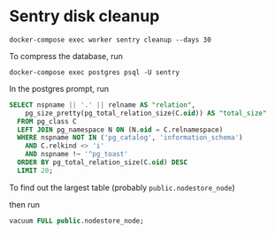 # Sentry disk cleanup

```
docker-compose exec worker sentry cleanup --days 30
```

To compress the database, run

```
docker-compose exec postgres psql -U sentry
```

In the postgres prompt, run

```sql
SELECT nspname || '.' || relname AS "relation",
    pg_size_pretty(pg_total_relation_size(C.oid)) AS "total_size"
  FROM pg_class C
  LEFT JOIN pg_namespace N ON (N.oid = C.relnamespace)
  WHERE nspname NOT IN ('pg_catalog', 'information_schema')
    AND C.relkind <> 'i'
    AND nspname !~ '^pg_toast'
  ORDER BY pg_total_relation_size(C.oid) DESC
  LIMIT 20;
```

To find out the largest table (probably `public.nodestore_node`)

then run
```sql
vacuum FULL public.nodestore_node;
```

